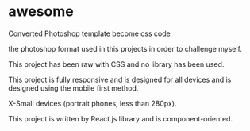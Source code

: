 # awesome

Converted Photoshop template become css code

the photoshop format used in this projects in order to challenge myself.

This project has been raw with CSS and no library has been used.

This project is fully responsive and is designed for all devices and is designed using the mobile first method.

X-Small devices (portrait phones, less than 280px).

This project is written by React.js library and is component-oriented.


